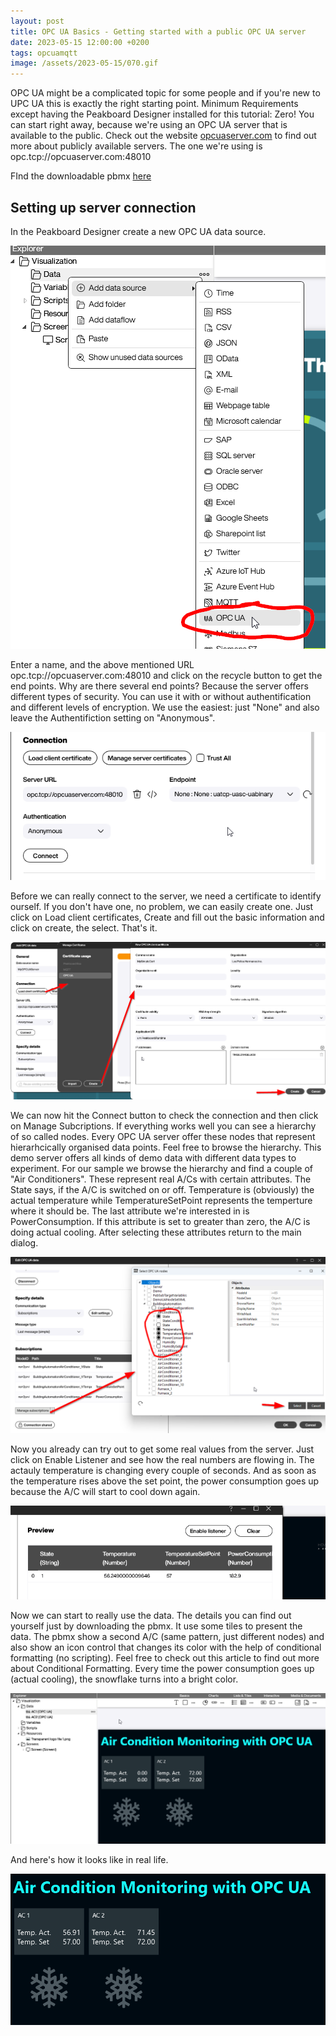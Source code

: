 ```yaml
---
layout: post
title: OPC UA Basics - Getting started with a public OPC UA server
date: 2023-05-15 12:00:00 +0200
tags: opcuamqtt
image: /assets/2023-05-15/070.gif
---
```

OPC UA might be a complicated topic for some people and if you're new to UPC UA this is exactly the right starting point. Minimum Requirements except having the Peakboard Designer installed for this tutorial: Zero! You can start right away, because we're using an OPC UA server that is available to the public.
Check out the website [opcuaserver.com](http://opcuaserver.com/) to find out more about publicly available servers. The one we're using is opc.tcp://opcuaserver.com:48010

FInd the downloadable pbmx [here](/assets/2023-05-15/AirConditionMointoring.pbmx)

## Setting up server connection

In the Peakboard Designer create a new OPC UA data source.

![image](/assets/2023-05-15/010.png)

Enter a name, and the above mentioned URL opc.tcp://opcuaserver.com:48010 and click on the recycle button to get the end points. Why are there several end points? Because the server offers different types of security. You can use it with or without authentification and different levels of encryption. We use the easiest: just "None" and also leave the Authentifiction setting on "Anonymous".

![image](/assets/2023-05-15/020.png)

Before we can really connect to the server, we need a certificate to identify ourself. If you don't have one, no problem, we can easily create one. Just click on Load client certificates, Create and fill out the basic information and click on create, the select. That's it.

![image](/assets/2023-05-15/030.png)

We can now hit the Connect button to check the connection and then click on Manage Subcriptions. If everything works well you can see a hierarchy of so called nodes. Every OPC UA server offer these nodes that represent hierarhcically organised data points. Feel free to browse the hierarchy. This demo server offers all kinds of demo data with different data types to experiment. For our sample we browse the hierarchy and find a couple of "Air Conditioners". These represent real A/Cs with certain attributes. The State says, if the A/C is switched on or off. Temperature is (obviously) the actual temperature while TemperatureSetPoint represents the temperture where it should be. The last attribute we're interested in is PowerConsumption. If this attribute is set to greater than zero, the A/C is doing actual cooling. After selecting these attributes return to the main dialog.

![image](/assets/2023-05-15/040.png)

Now you already can try out to get some real values from the server. Just click on Enable Listener and see how the real numbers are flowing in. The actauly temperature is changing every couple of seconds. And as soon as the temperature rises above the set point, the power consumption goes up because the A/C will start to cool down again.

![image](/assets/2023-05-15/050.gif)

Now we can start to really use the data. The details you can find out yourself just by downloading the pbmx. It use some tiles to present the data. The pbmx show a second A/C (same pattern, just different nodes) and also show an icon control that changes its color with the help of conditional formatting (no scripting).
Feel free to check out this article to find out more about Conditional Formatting.
Every time the power consumption goes up (actual cooling), the snowflake turns into a bright color.

![image](/assets/2023-05-15/060.png)

And here's how it looks like in real life.

![image](/assets/2023-05-15/070.gif)
